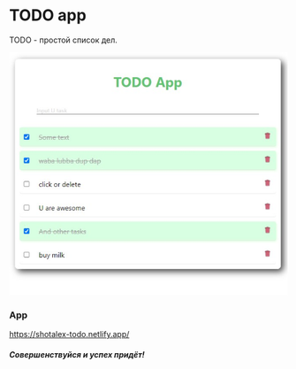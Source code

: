 
# TODO app

TODO - простой список дел.

![screenshot](./todo.jpg)

### App
https://shotalex-todo.netlify.app/

##### Совершенствуйся и успех придёт!